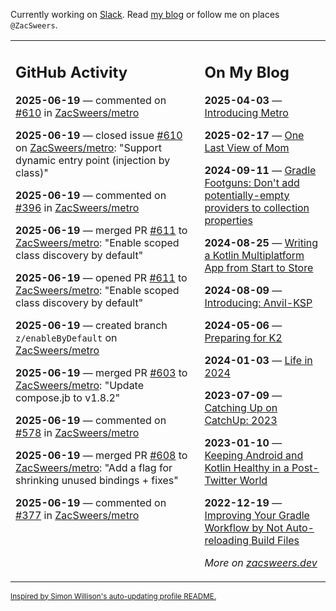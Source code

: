 Currently working on [Slack](https://slack.com/). Read [my blog](https://zacsweers.dev/) or follow me on places `@ZacSweers`.

<table><tr><td valign="top" width="60%">

## GitHub Activity
<!-- githubActivity starts -->
**2025-06-19** — commented on [#610](https://github.com/ZacSweers/metro/issues/610#issuecomment-2987004772) in [ZacSweers/metro](https://github.com/ZacSweers/metro)

**2025-06-19** — closed issue [#610](https://github.com/ZacSweers/metro/issues/610) on [ZacSweers/metro](https://github.com/ZacSweers/metro): "Support dynamic entry point (injection by class)"

**2025-06-19** — commented on [#396](https://github.com/ZacSweers/metro/pull/396#issuecomment-2986969713) in [ZacSweers/metro](https://github.com/ZacSweers/metro)

**2025-06-19** — merged PR [#611](https://github.com/ZacSweers/metro/pull/611) to [ZacSweers/metro](https://github.com/ZacSweers/metro): "Enable scoped class discovery by default"

**2025-06-19** — opened PR [#611](https://github.com/ZacSweers/metro/pull/611) to [ZacSweers/metro](https://github.com/ZacSweers/metro): "Enable scoped class discovery by default"

**2025-06-19** — created branch `z/enableByDefault` on [ZacSweers/metro](https://github.com/ZacSweers/metro)

**2025-06-19** — merged PR [#603](https://github.com/ZacSweers/metro/pull/603) to [ZacSweers/metro](https://github.com/ZacSweers/metro): "Update compose.jb to v1.8.2"

**2025-06-19** — commented on [#578](https://github.com/ZacSweers/metro/pull/578#issuecomment-2986744947) in [ZacSweers/metro](https://github.com/ZacSweers/metro)

**2025-06-19** — merged PR [#608](https://github.com/ZacSweers/metro/pull/608) to [ZacSweers/metro](https://github.com/ZacSweers/metro): "Add a flag for shrinking unused bindings + fixes"

**2025-06-19** — commented on [#377](https://github.com/ZacSweers/metro/issues/377#issuecomment-2986591159) in [ZacSweers/metro](https://github.com/ZacSweers/metro)
<!-- githubActivity ends -->
</td><td valign="top" width="40%">

## On My Blog
<!-- blog starts -->
**2025-04-03** — [Introducing Metro](https://www.zacsweers.dev/introducing-metro/)

**2025-02-17** — [One Last View of Mom](https://www.zacsweers.dev/one-last-view-of-mom/)

**2024-09-11** — [Gradle Footguns: Don't add potentially-empty providers to collection properties](https://www.zacsweers.dev/gradle-footgun-adding-empty-providers-to-collection-properties/)

**2024-08-25** — [Writing a Kotlin Multiplatform App from Start to Store](https://www.zacsweers.dev/writing-a-kotlin-multiplatform-app-from-start-to-store/)

**2024-08-09** — [Introducing: Anvil-KSP](https://www.zacsweers.dev/introducing-anvil-ksp/)

**2024-05-06** — [Preparing for K2](https://www.zacsweers.dev/preparing-for-k2/)

**2024-01-03** — [Life in 2024](https://www.zacsweers.dev/life-in-2024/)

**2023-07-09** — [Catching Up on CatchUp: 2023](https://www.zacsweers.dev/catching-up-on-catchup-2023/)

**2023-01-10** — [Keeping Android and Kotlin Healthy in a Post-Twitter World](https://www.zacsweers.dev/keeping-android-healthy/)

**2022-12-19** — [Improving Your Gradle Workflow by Not Auto-reloading Build Files](https://www.zacsweers.dev/improving-your-workflow-by-not-auto-reloading-build-files/)
<!-- blog ends -->
_More on [zacsweers.dev](https://zacsweers.dev/)_
</td></tr></table>

<sub><a href="https://simonwillison.net/2020/Jul/10/self-updating-profile-readme/">Inspired by Simon Willison's auto-updating profile README.</a></sub>